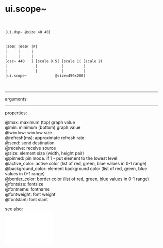 # ui.scope~

```


[ui.dsp~ @size 40 40]


[300( [660( [F]
|     |     |
|     |     |
[osc~ 440   ] [scale 0.5( [scale 1( [scale 2(
|             |           |         |
|             |           |         |
[ui.scope~             @size=450x200]

            
```
---
arguments:


---
properties:

@max: maximum (top) graph value<br>
@min: minimum (bottom) graph value<br>
@window: 
            window size<br>
@refresh(ms): approximate refresh rate<br>
@send: send destination<br>
@receive: receive source<br>
@size: element size (width, height
            pair)<br>
@pinned: pin mode. if 1 - put element
            to the lowest level<br>
@active_color: active color (list of
            red, green, blue values in 0-1 range)<br>
@background_color: element
            background color (list of red, green, blue values in 0-1 range)<br>
@border_color: border color (list
            of red, green, blue values in 0-1 range)<br>
@fontsize: 
            fontsize<br>
@fontname: fontname<br>
@fontweight: font
            weight<br>
@fontslant: font
            slant<br>

see also:<br>
![ui.spectroscope~](img/object_ui.spectroscope~.png)
